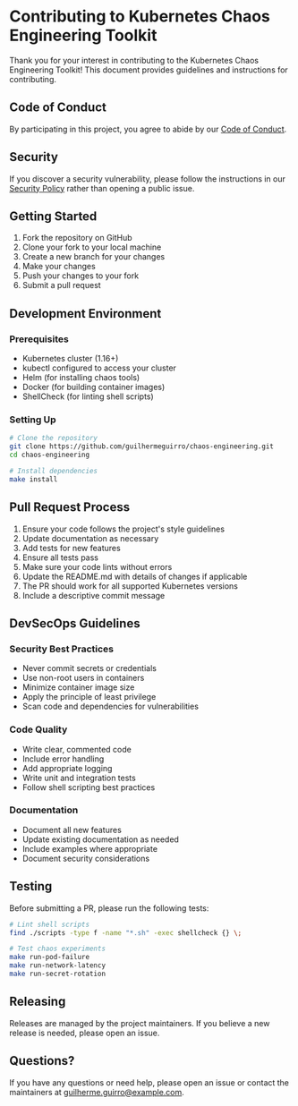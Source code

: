 # Contributing to Kubernetes Chaos Engineering Toolkit

Thank you for your interest in contributing to the Kubernetes Chaos Engineering Toolkit! This document provides guidelines and instructions for contributing.

## Code of Conduct

By participating in this project, you agree to abide by our [Code of Conduct](CODE_OF_CONDUCT.md).

## Security

If you discover a security vulnerability, please follow the instructions in our [Security Policy](SECURITY.md) rather than opening a public issue.

## Getting Started

1. Fork the repository on GitHub
2. Clone your fork to your local machine
3. Create a new branch for your changes
4. Make your changes
5. Push your changes to your fork
6. Submit a pull request

## Development Environment

### Prerequisites

- Kubernetes cluster (1.16+)
- kubectl configured to access your cluster
- Helm (for installing chaos tools)
- Docker (for building container images)
- ShellCheck (for linting shell scripts)

### Setting Up

```bash
# Clone the repository
git clone https://github.com/guilhermeguirro/chaos-engineering.git
cd chaos-engineering

# Install dependencies
make install
```

## Pull Request Process

1. Ensure your code follows the project's style guidelines
2. Update documentation as necessary
3. Add tests for new features
4. Ensure all tests pass
5. Make sure your code lints without errors
6. Update the README.md with details of changes if applicable
7. The PR should work for all supported Kubernetes versions
8. Include a descriptive commit message

## DevSecOps Guidelines

### Security Best Practices

- Never commit secrets or credentials
- Use non-root users in containers
- Minimize container image size
- Apply the principle of least privilege
- Scan code and dependencies for vulnerabilities

### Code Quality

- Write clear, commented code
- Include error handling
- Add appropriate logging
- Write unit and integration tests
- Follow shell scripting best practices

### Documentation

- Document all new features
- Update existing documentation as needed
- Include examples where appropriate
- Document security considerations

## Testing

Before submitting a PR, please run the following tests:

```bash
# Lint shell scripts
find ./scripts -type f -name "*.sh" -exec shellcheck {} \;

# Test chaos experiments
make run-pod-failure
make run-network-latency
make run-secret-rotation
```

## Releasing

Releases are managed by the project maintainers. If you believe a new release is needed, please open an issue.

## Questions?

If you have any questions or need help, please open an issue or contact the maintainers at guilherme.guirro@example.com. 